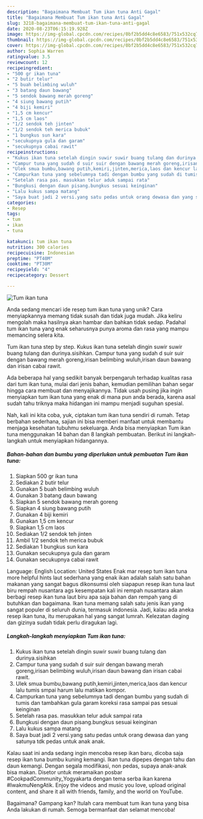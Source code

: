 ```yaml
---
description: "Bagaimana Membuat Tum ikan tuna Anti Gagal"
title: "Bagaimana Membuat Tum ikan tuna Anti Gagal"
slug: 3218-bagaimana-membuat-tum-ikan-tuna-anti-gagal
date: 2020-08-23T06:15:19.928Z
image: https://img-global.cpcdn.com/recipes/0bf2b5dd4c8e6583/751x532cq70/tum-ikan-tuna-foto-resep-utama.jpg
thumbnail: https://img-global.cpcdn.com/recipes/0bf2b5dd4c8e6583/751x532cq70/tum-ikan-tuna-foto-resep-utama.jpg
cover: https://img-global.cpcdn.com/recipes/0bf2b5dd4c8e6583/751x532cq70/tum-ikan-tuna-foto-resep-utama.jpg
author: Sophia Warren
ratingvalue: 3.5
reviewcount: 12
recipeingredient:
- "500 gr ikan tuna"
- "2 butir telur"
- "5 buah belimbing wuluh"
- "3 batang daun bawang"
- "5 sendok bawang merah goreng"
- "4 siung bawang putih"
- "4 biji kemiri"
- "1,5 cm kencur"
- "1,5 cm laos"
- "1/2 sendok teh jinten"
- "1/2 sendok teh merica bubuk"
- "1 bungkus sun kara"
- "secukupnya gula dan garam"
- "secukupnya cabai rawit"
recipeinstructions:
- "Kukus ikan tuna setelah dingin suwir suwir buang tulang dan durinya.sisihkan"
- "Campur tuna yang sudah d suir suir dengan bawang merah goreng,irisan belimbing wuluh,irisan daun bawang dan irisan cabai rawit."
- "Ulek smua bumbu,bawang putih,kemiri,jinten,merica,laos dan kencur lalu tumis smpai harum lalu matikan kompor."
- "Campurkan tuna yang sebelumnya tadi dengan bumbu yang sudah di tumis dan tambahkan gula garam koreksi rasa sampai pas sesuai keinginan"
- "Setelah rasa pas. masukkan telur aduk sampai rata"
- "Bungkusi dengan daun pisang.bungkus sesuai keinginan"
- "Lalu kukus sampa matang"
- "Saya buat jadi 2 versi.yang satu pedas untuk orang dewasa dan yang satunya tdk pedas untuk anak anak."
categories:
- Resep
tags:
- tum
- ikan
- tuna

katakunci: tum ikan tuna 
nutrition: 300 calories
recipecuisine: Indonesian
preptime: "PT40M"
cooktime: "PT30M"
recipeyield: "4"
recipecategory: Dessert

---
```



![Tum ikan tuna](https://img-global.cpcdn.com/recipes/0bf2b5dd4c8e6583/751x532cq70/tum-ikan-tuna-foto-resep-utama.jpg)

Anda sedang mencari ide resep tum ikan tuna yang unik? Cara menyiapkannya memang tidak susah dan tidak juga mudah. Jika keliru mengolah maka hasilnya akan hambar dan bahkan tidak sedap. Padahal tum ikan tuna yang enak seharusnya punya aroma dan rasa yang mampu memancing selera kita.

Tum ikan tuna step by step. Kukus ikan tuna setelah dingin suwir suwir buang tulang dan durinya.sisihkan. Campur tuna yang sudah d suir suir dengan bawang merah goreng,irisan belimbing wuluh,irisan daun bawang dan irisan cabai rawit.

Ada beberapa hal yang sedikit banyak berpengaruh terhadap kualitas rasa dari tum ikan tuna, mulai dari jenis bahan, kemudian pemilihan bahan segar hingga cara membuat dan menyajikannya. Tidak usah pusing jika ingin menyiapkan tum ikan tuna yang enak di mana pun anda berada, karena asal sudah tahu triknya maka hidangan ini mampu menjadi suguhan spesial.


Nah, kali ini kita coba, yuk, ciptakan tum ikan tuna sendiri di rumah. Tetap berbahan sederhana, sajian ini bisa memberi manfaat untuk membantu menjaga kesehatan tubuhmu sekeluarga. Anda bisa menyiapkan Tum ikan tuna menggunakan 14 bahan dan 8 langkah pembuatan. Berikut ini langkah-langkah untuk menyiapkan hidangannya.

<!--inarticleads1-->

##### Bahan-bahan dan bumbu yang diperlukan untuk pembuatan Tum ikan tuna:

1. Siapkan 500 gr ikan tuna
1. Sediakan 2 butir telur
1. Gunakan 5 buah belimbing wuluh
1. Gunakan 3 batang daun bawang
1. Siapkan 5 sendok bawang merah goreng
1. Siapkan 4 siung bawang putih
1. Gunakan 4 biji kemiri
1. Gunakan 1,5 cm kencur
1. Siapkan 1,5 cm laos
1. Sediakan 1/2 sendok teh jinten
1. Ambil 1/2 sendok teh merica bubuk
1. Sediakan 1 bungkus sun kara
1. Gunakan secukupnya gula dan garam
1. Gunakan secukupnya cabai rawit


Language: English Location: United States Enak mar resep tum ikan tuna more helpful hints laut sederhana yang enak ikan adalah salah satu bahan makanan yang sangat bagus dikonsumsi oleh siapapun resep ikan tuna laut biru rempah nusantara ags kesempatan kali ini rempah nusantara akan berbagi resep ikan tuna laut biru apa saja bahan dan rempah yang di butuhkan dan bagaimana. Ikan tuna memang salah satu jenis ikan yang sangat populer di seluruh dunia, termasuk indonesia. Jadi, kalau ada aneka resep ikan tuna, itu merupakan hal yang sangat lumrah. Kelezatan daging dan gizinya sudah tidak perlu diragukan lagi. 

<!--inarticleads2-->

##### Langkah-langkah menyiapkan Tum ikan tuna:

1. Kukus ikan tuna setelah dingin suwir suwir buang tulang dan durinya.sisihkan
1. Campur tuna yang sudah d suir suir dengan bawang merah goreng,irisan belimbing wuluh,irisan daun bawang dan irisan cabai rawit.
1. Ulek smua bumbu,bawang putih,kemiri,jinten,merica,laos dan kencur lalu tumis smpai harum lalu matikan kompor.
1. Campurkan tuna yang sebelumnya tadi dengan bumbu yang sudah di tumis dan tambahkan gula garam koreksi rasa sampai pas sesuai keinginan
1. Setelah rasa pas. masukkan telur aduk sampai rata
1. Bungkusi dengan daun pisang.bungkus sesuai keinginan
1. Lalu kukus sampa matang
1. Saya buat jadi 2 versi.yang satu pedas untuk orang dewasa dan yang satunya tdk pedas untuk anak anak.


Kalau saat ini anda sedang ingin mencoba resep ikan baru, dicoba saja resep ikan tuna bumbu kuning kemangi. Ikan tuna dipepes dengan tahu dan daun kemangi. Dengan segala modifikasi, non pedas, supaya anak-anak bisa makan. Disetor untuk meramaikan posbar #CookpadCommunity_Yogyakarta dengan tema serba ikan karena #IwakmuNengAtik. Enjoy the videos and music you love, upload original content, and share it all with friends, family, and the world on YouTube. 

Bagaimana? Gampang kan? Itulah cara membuat tum ikan tuna yang bisa Anda lakukan di rumah. Semoga bermanfaat dan selamat mencoba!
